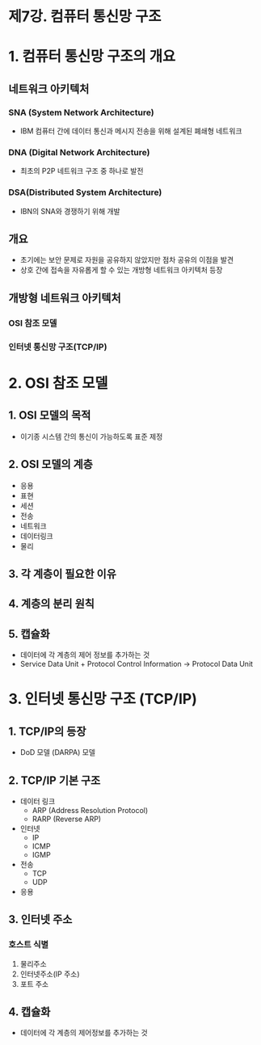 # 제7강. 컴퓨터 통신망 구조

# 1. 컴퓨터 통신망 구조의 개요

## 네트워크 아키텍처
### SNA (System Network Architecture)
* IBM 컴퓨터 간에 데이터 통신과 메시지 전송을 위해 설계된 폐쇄형 네트워크

### DNA (Digital Network Architecture)
* 최초의 P2P 네트워크 구조 중 하나로 발전

### DSA(Distributed System Architecture)
* IBN의 SNA와 경쟁하기 위해 개발

## 개요
* 초기에는 보안 문제로 자원을 공유하지 않았지만 점차 공유의 이점을 발견
* 상호 간에 접속을 자유롭게 할 수 있는 개방형 네트워크 아키텍처 등장

## 개방형 네트워크 아키텍처

### OSI 참조 모델

### 인터넷 통신망 구조(TCP/IP)

# 2. OSI 참조 모델

## 1. OSI 모델의 목적
* 이기종 시스템 간의 통신이 가능하도록 표준 제정 

## 2. OSI 모델의 계층
* 응용
* 표현
* 세션
* 전송
* 네트워크
* 데이터링크
* 물리

## 3. 각 계층이 필요한 이유

## 4. 계층의 분리 원칙

## 5. 캡슐화
* 데이터에 각 계층의 제어 정보를 추가하는 것
* Service Data Unit + Protocol Control Information -> Protocol Data Unit

# 3. 인터넷 통신망 구조 (TCP/IP)

## 1. TCP/IP의 등장
* DoD 모델 (DARPA) 모델

## 2. TCP/IP 기본 구조
* 데이터 링크
  * ARP (Address Resolution Protocol)
  * RARP (Reverse ARP)
* 인터넷
  * IP
  * ICMP
  * IGMP
* 전송
  * TCP
  * UDP
* 응용

## 3. 인터넷 주소
### 호스트 식별
1. 물리주소
2. 인터넷주소(IP 주소)
3. 포트 주소

## 4. 캡슐화
* 데이터에 각 계층의 제어정보를 추가하는 것